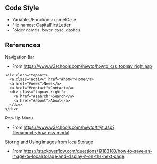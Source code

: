 ## Code Style
- Variables/Functions: camelCase
- File names: CapitalFirstLetter
- Folder names: lower-case-dashes

## References
Navigation Bar
- From https://www.w3schools.com/howto/howto_css_topnav_right.asp
```
<div class="topnav">
  <a class="active" href="#home">Home</a>
  <a href="#news">News</a>
  <a href="#contact">Contact</a>
  <div class="topnav-right">
    <a href="#search">Search</a>
    <a href="#about">About</a>
  </div>
</div>
```
Pop-Up Menu
- From https://www.w3schools.com/howto/tryit.asp?filename=tryhow_css_modal

Storing and Using Images from localStorage
- From https://stackoverflow.com/questions/19183180/how-to-save-an-image-to-localstorage-and-display-it-on-the-next-page



